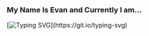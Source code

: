 ### My Name Is Evan and Currently I am...

[![Typing SVG](https://readme-typing-svg.demolab.com/?lines=Wishing+Everyone+A+Happy+Halloween;Living+In+Vancouver,+BC;Working+With+Lighthouse+Labs;Learning+GIS;Playing+and+Writing+New+Music;Taking+Applied+IoT;Loving+Obsidian;Perfecting+My+Kombucha+Recipe;Taking+Forestry;Open+To+Connect+-+Say+Hi!)](https://git.io/typing-svg)


<!--
**evanquirk/evanquirk** is a ✨ _special_ ✨ repository because its `README.md` (this file) appears on your GitHub profile.

Here are some ideas to get you started:

- 🔭 I’m currently working on ...
- 🌱 I’m currently learning ...
- 👯 I’m looking to collaborate on ...
- 🤔 I’m looking for help with ...
- 💬 Ask me about ...
- 📫 How to reach me: ...
- 😄 Pronouns: ...
- ⚡ Fun fact: ...
-->
